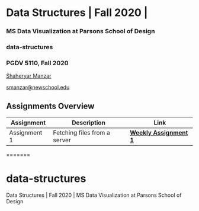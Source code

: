 # Data Structures | Fall 2020 | 
###  MS Data Visualization at Parsons School of Design

### data-structures

### PGDV 5110, Fall 2020

[Shaheryar Manzar](https://github.com/shmanzar)


[smanzar@newschool.edu](mailto:smanzar@newshcool.edu)


## Assignments Overview

Assignment | Description | Link 
--- | --- | ---
Assignment 1 | Fetching files from a server | **[Weekly Assignment 1](https://github.com/shmanzar/data-structures/blob/master/weekly-assignment-01/README.md)**


=======
# data-structures
Data Structures | Fall 2020 | MS Data Visualization at Parsons School of Design

